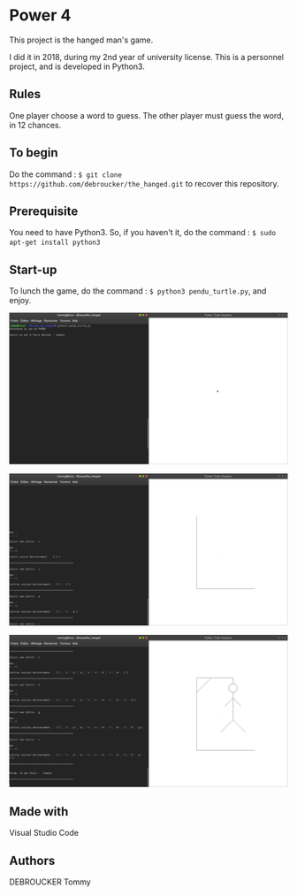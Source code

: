 # Power 4

This project is the hanged man's game. 

I did it in 2018, during my 2nd year of university license. This is a personnel project, and is developed in Python3.

## Rules
One player choose a word to guess. The other player must guess the word, in 12 chances.

## To begin
Do the command :  `$ git clone https://github.com/debroucker/the_hanged.git` to recover this repository.

## Prerequisite
You need to have Python3.
So, if you haven't it, do the command : `$ sudo apt-get install python3`

## Start-up
To lunch the game, do the command : `$ python3 pendu_turtle.py`, and enjoy.

![take a word to guess](pendu1.png)

![guess the word](pendu2.png)

![losed](pendu3.png)

## Made with
Visual Studio Code

## Authors
DEBROUCKER Tommy